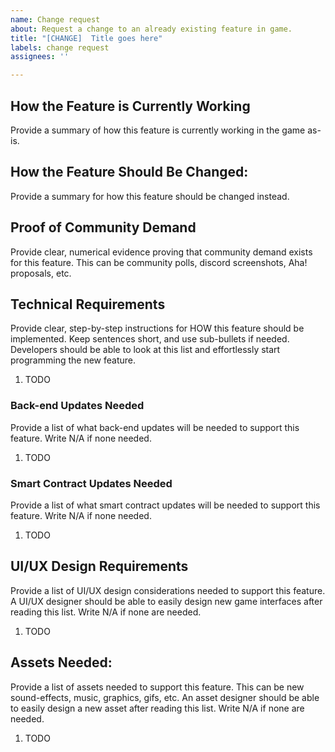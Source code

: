 ```yaml
---
name: Change request
about: Request a change to an already existing feature in game.
title: "[CHANGE]  Title goes here"
labels: change request
assignees: ''

---
```


## How the Feature is Currently Working

Provide a summary of how this feature is currently working in the game as-is.

## How the Feature Should Be Changed:

Provide a summary for how this feature should be changed instead.

## Proof of Community Demand

Provide clear, numerical evidence proving that community demand exists for this feature. This can be community polls, discord screenshots, Aha! proposals, etc.

## Technical Requirements

Provide clear, step-by-step instructions for HOW this feature should be implemented. Keep sentences short, and use sub-bullets if needed. Developers should be able to look at this list and effortlessly start programming the new feature.

1. TODO

### Back-end Updates Needed

Provide a list of what back-end updates will be needed to support this feature. Write N/A if none needed.

1. TODO

### Smart Contract Updates Needed

Provide a list of what smart contract updates will be needed to support this feature. Write N/A if none needed.

1. TODO

## UI/UX Design Requirements

Provide a list of UI/UX design considerations needed to support this feature. A UI/UX designer should be able to easily design new game interfaces after reading this list. Write N/A if none are needed.

1. TODO

## Assets Needed:

Provide a list of assets needed to support this feature. This can be new sound-effects, music, graphics, gifs, etc. An asset designer should be able to easily design a new asset after reading this list. Write N/A if none are needed.

1. TODO
